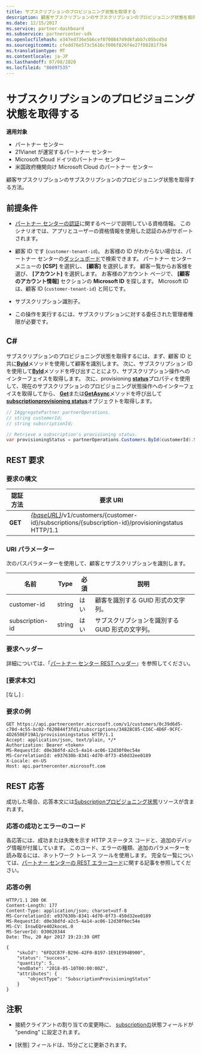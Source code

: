 ```yaml
---
title: サブスクリプションのプロビジョニング状態を取得する
description: 顧客サブスクリプションのサブスクリプションのプロビジョニング状態を取得する方法。
ms.date: 12/15/2017
ms.service: partner-dashboard
ms.subservice: partnercenter-sdk
ms.openlocfilehash: e347ed736e5b6cef070084749d6fabb7c05bcd5d
ms.sourcegitcommit: cfedd76e573c5616cf006f826f4e27f08281f7b4
ms.translationtype: MT
ms.contentlocale: ja-JP
ms.lasthandoff: 07/08/2020
ms.locfileid: "86097535"
---
```

# <a name="get-subscription-provisioning-status"></a>サブスクリプションのプロビジョニング状態を取得する

**適用対象**

- パートナー センター
- 21Vianet が運営するパートナー センター
- Microsoft Cloud ドイツのパートナー センター
- 米国政府機関向け Microsoft Cloud のパートナー センター

顧客サブスクリプションのサブスクリプションのプロビジョニング状態を取得する方法。

## <a name="prerequisites"></a>前提条件

- [パートナー センターの認証](partner-center-authentication.md)に関するページで説明している資格情報。 このシナリオでは、アプリとユーザーの資格情報を使用した認証のみがサポートされます。

- 顧客 ID です (`customer-tenant-id`)。 お客様の ID がわからない場合は、パートナー センターの[ダッシュボード](https://partner.microsoft.com/dashboard)で検索できます。 パートナー センター メニューの **[CSP]** を選択し、 **[顧客]** を選択します。 顧客一覧からお客様を選び、 **[アカウント]** を選択します。 お客様のアカウント ページで、 **[顧客のアカウント情報]** セクションの **Microsoft ID** を探します。 Microsoft ID は、顧客 ID (`customer-tenant-id`) と同じです。

- サブスクリプション識別子。

- この操作を実行するには、サブスクリプションに対する委任された管理者権限が必要です。

## <a name="c"></a>C\#

サブスクリプションのプロビジョニング状態を取得するには、まず、顧客 ID と共に[**ById**](https://docs.microsoft.com/dotnet/api/microsoft.store.partnercenter.customers.icustomercollection.byid)メソッドを使用して顧客を識別します。 次に、サブスクリプション ID を使用して[**ById**](https://docs.microsoft.com/dotnet/api/microsoft.store.partnercenter.customerusers.icustomerusercollection.byid)メソッドを呼び出すことにより、サブスクリプション操作へのインターフェイスを取得します。 次に、provisioning [**status**](https://docs.microsoft.com/dotnet/api/microsoft.store.partnercenter.subscriptions.isubscription.provisioningstatus)プロパティを使用して、現在のサブスクリプションのプロビジョニング状態操作へのインターフェイスを取得してから、 [**Get**](https://docs.microsoft.com/dotnet/api/microsoft.store.partnercenter.subscriptions.isubscriptionprovisioningstatus.get)または[**GetAsync**](https://docs.microsoft.com/dotnet/api/microsoft.store.partnercenter.subscriptions.isubscriptionprovisioningstatus.getasync)メソッドを呼び出して[**subscriptionprovisioning status**](https://docs.microsoft.com/dotnet/api/microsoft.store.partnercenter.models.subscriptions.subscriptionprovisioningstatus)オブジェクトを取得します。

``` csharp
// IAggregatePartner partnerOperations.
// string customerId;
// string subscriptionId;

// Retrieve a subscription's provisioning status.
var provisioningStatus = partnerOperations.Customers.ById(customerId).Subscriptions.ById(subscriptionID).ProvisioningStatus.Get();
```

## <a name="rest-request"></a>REST 要求

### <a name="request-syntax"></a>要求の構文

| 認証方法  | 要求 URI                                                                                                                        |
|---------|------------------------------------------------------------------------------------------------------------------------------------|
| **GET** | [*{baseURL}*](partner-center-rest-urls.md)/v1/customers/{customer-id}/subscriptions/{subscription-id}/provisioningstatus HTTP/1.1 |

### <a name="uri-parameters"></a>URI パラメーター

次のパスパラメーターを使用して、顧客とサブスクリプションを識別します。

| 名前            | Type   | 必須 | 説明                                               |
|-----------------|--------|----------|-----------------------------------------------------------|
| customer-id     | string | はい      | 顧客を識別する GUID 形式の文字列。     |
| subscription-id | string | はい      | サブスクリプションを識別する GUID 形式の文字列。 |

### <a name="request-headers"></a>要求ヘッダー

詳細については、「[パートナー センター REST ヘッダー](headers.md)」を参照してください。

### <a name="request-body"></a>[要求本文]

[なし] :

### <a name="request-example"></a>要求の例

```http
GET https://api.partnercenter.microsoft.com/v1/customers/0c39d6d5-c70d-4c55-bc02-f620844f3fd1/subscriptions/34828C05-C16C-4D6F-9CFC-4D2650EF19A1/provisioningstatus HTTP/1.1
Accept: application/json, text/plain, */*
Authorization: Bearer <token>
MS-RequestId: d0e38dfd-a2c5-4a14-ac06-12d30f0ec54e
MS-CorrelationId: e937630b-8341-4d70-8f73-450d32ee0189
X-Locale: en-US
Host: api.partnercenter.microsoft.com
```

## <a name="rest-response"></a>REST 応答

成功した場合、応答本文には[Subscriptionプロビジョニング状態](subscription-resources.md#subscriptionprovisioningstatus)リソースが含まれます。

### <a name="response-success-and-error-codes"></a>応答の成功とエラーのコード

各応答には、成功または失敗を示す HTTP ステータス コードと、追加のデバッグ情報が付属しています。 このコード、エラーの種類、追加のパラメーターを読み取るには、ネットワーク トレース ツールを使用します。 完全な一覧については、[パートナー センターの REST エラーコード](error-codes.md)に関する記事を参照してください。

### <a name="response-example"></a>応答の例

```http
HTTP/1.1 200 OK
Content-Length: 177
Content-Type: application/json; charset=utf-8
MS-CorrelationId: e937630b-8341-4d70-8f73-450d32ee0189
MS-RequestId: d0e38dfd-a2c5-4a14-ac06-12d30f0ec54e
MS-CV: InswEQre402koceL.0
MS-ServerId: 030020344
Date: Thu, 20 Apr 2017 19:23:39 GMT

{
    "skuId": "6FD2C87F-B296-42F0-B197-1E91E994B900",
    "status": "success",
    "quantity": 5,
    "endDate": "2018-05-10T00:00:00Z",
    "attributes": {
        "objectType": "SubscriptionProvisioningStatus"
    }
}
```

## <a name="remarks"></a>注釈

- 接続クライアントの割り当ての変更時に、 [subscriptionの](subscription-resources.md#subscriptionprovisioningstatus)状態フィールドが "pending" に設定されます。

- [状態] フィールドは、15分ごとに更新されます。
